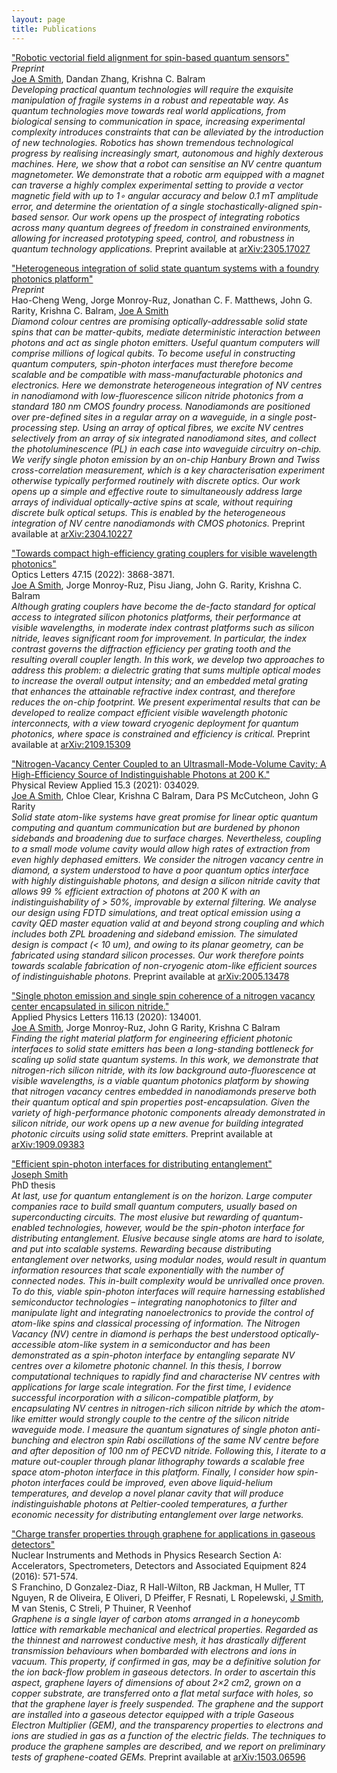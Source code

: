 ```yaml
---
layout: page
title: Publications
---
```

["Robotic vectorial field alignment for spin-based quantum sensors"](https://arxiv.org/abs/2305.17027) \
*Preprint* \
<u>Joe A Smith</u>, Dandan Zhang, Krishna C. Balram\
*Developing practical quantum technologies will require the exquisite manipulation of fragile systems in a robust and repeatable way. As quantum technologies move towards real world applications, from biological sensing to communication in space, increasing experimental complexity introduces constraints that can be alleviated by the introduction of new technologies. Robotics has shown tremendous technological progress by realising increasingly smart, autonomous and highly dexterous machines. Here, we show that a robot can sensitise an NV centre quantum magnetometer. We demonstrate that a robotic arm equipped with a magnet can traverse a highly complex experimental setting to provide a vector magnetic field with up to 1∘ angular accuracy and below 0.1 mT amplitude error, and determine the orientation of a single stochastically-aligned spin-based sensor. Our work opens up the prospect of integrating robotics across many quantum degrees of freedom in constrained environments, allowing for increased prototyping speed, control, and robustness in quantum technology applications.* 
Preprint available at [arXiv:2305.17027](https://arxiv.org/abs/2305.17027)

["Heterogeneous integration of solid state quantum systems with a foundry photonics platform"](https://arxiv.org/abs/2304.10227) \
*Preprint* \
Hao-Cheng Weng, Jorge Monroy-Ruz, Jonathan C. F. Matthews, John G. Rarity, Krishna C. Balram, <u>Joe A Smith</u> \
*Diamond colour centres are promising optically-addressable solid state spins that can be matter-qubits, mediate deterministic interaction between photons and act as single photon emitters. Useful quantum computers will comprise millions of logical qubits. To become useful in constructing quantum computers, spin-photon interfaces must therefore become scalable and be compatible with mass-manufacturable photonics and electronics. Here we demonstrate heterogeneous integration of NV centres in nanodiamond with low-fluorescence silicon nitride photonics from a standard 180 nm CMOS foundry process. Nanodiamonds are positioned over pre-defined sites in a regular array on a waveguide, in a single post-processing step. Using an array of optical fibres, we excite NV centres selectively from an array of six integrated nanodiamond sites, and collect the photoluminescence (PL) in each case into waveguide circuitry on-chip. We verify single photon emission by an on-chip Hanbury Brown and Twiss cross-correlation measurement, which is a key characterisation experiment otherwise typically performed routinely with discrete optics. Our work opens up a simple and effective route to simultaneously address large arrays of individual optically-active spins at scale, without requiring discrete bulk optical setups. This is enabled by the heterogeneous integration of NV centre nanodiamonds with CMOS photonics.* 
Preprint available at [arXiv:2304.10227](https://arxiv.org/abs/2304.10227)

["Towards compact high-efficiency grating couplers for visible wavelength photonics"](https://doi.org/10.1364/OL.468275) \
Optics Letters 47.15 (2022): 3868-3871. \
<u>Joe A Smith</u>, Jorge Monroy-Ruz, Pisu Jiang, John G. Rarity, Krishna C. Balram \
*Although grating couplers have become the de-facto standard for optical access to integrated silicon photonics platforms, their performance at visible wavelengths, in moderate index contrast platforms such as silicon nitride, leaves significant room for improvement. In particular, the index contrast governs the diffraction efficiency per grating tooth and the resulting overall coupler length. In this work, we develop two approaches to address this problem: a dielectric grating that sums multiple optical modes to increase the overall output intensity; and an embedded metal grating that enhances the attainable refractive index contrast, and therefore reduces the on-chip footprint. We present experimental results that can be developed to realize compact efficient visible wavelength photonic interconnects, with a view toward cryogenic deployment for quantum photonics, where space is constrained and efficiency is critical.* 
Preprint available at [arXiv:2109.15309](https://arxiv.org/abs/2109.15309)

["Nitrogen-Vacancy Center Coupled to an Ultrasmall-Mode-Volume Cavity: A High-Efficiency Source of Indistinguishable Photons at 200 K."](https://journals.aps.org/prapplied/abstract/10.1103/PhysRevApplied.15.034029) \
Physical Review Applied 15.3 (2021): 034029. \
<u>Joe A Smith</u>, Chloe Clear, Krishna C Balram, Dara PS McCutcheon, John G Rarity \
*Solid state atom-like systems have great promise for linear optic quantum computing and quantum communication but are burdened by phonon sidebands and broadening due to surface charges. Nevertheless, coupling to a small mode volume cavity would allow high rates of extraction from even highly dephased emitters. We consider the nitrogen vacancy centre in diamond, a system understood to have a poor quantum optics interface with highly distinguishable photons, and design a silicon nitride cavity that allows 99 % efficient extraction of photons at 200 K with an indistinguishability of > 50%, improvable by external filtering. We analyse our design using FDTD simulations, and treat optical emission using a cavity QED master equation valid at and beyond strong coupling and which includes both ZPL broadening and sideband emission. The simulated design is compact (< 10 um), and owing to its planar geometry, can be fabricated using standard silicon processes. Our work therefore points towards scalable fabrication of non-cryogenic atom-like efficient sources of indistinguishable photons.* 
Preprint available at [arXiv:2005.13478](https://arxiv.org/abs/2005.13478)

["Single photon emission and single spin coherence of a nitrogen vacancy center encapsulated in silicon nitride."](https://aip.scitation.org/doi/full/10.1063/5.0002709) \
Applied Physics Letters 116.13 (2020): 134001. \
<u>Joe A Smith</u>, Jorge Monroy-Ruz, John G Rarity, Krishna C Balram \
*Finding the right material platform for engineering efficient photonic interfaces to solid state emitters has been a long-standing bottleneck for scaling up solid state quantum systems. In this work, we demonstrate that nitrogen-rich silicon nitride, with its low background auto-fluorescence at visible wavelengths, is a viable quantum photonics platform by showing that nitrogen vacancy centres embedded in nanodiamonds preserve both their quantum optical and spin properties post-encapsulation. Given the variety of high-performance photonic components already demonstrated in silicon nitride, our work opens up a new avenue for building integrated photonic circuits using solid state emitters.*
Preprint available at [arXiv:1909.09383](https://arxiv.org/abs/1909.09383)

["Efficient spin-photon interfaces for distributing entanglement"](https://research-information.bris.ac.uk/en/studentTheses/efficient-spin-photon-interfaces-for-distributing-entanglement)\
<u>Joseph Smith</u> \
PhD thesis \
*At last, use for quantum entanglement is on the horizon. Large computer companies race to build small quantum computers, usually based on superconducting circuits. The most elusive but rewarding of quantum-enabled technologies, however, would be the spin-photon interface for distributing entanglement. Elusive because single atoms are hard to isolate, and put into scalable systems. Rewarding because distributing entanglement over networks, using modular nodes, would result in quantum information resources that scale exponentially with the number of connected nodes. This in-built complexity would be unrivalled once proven. To do this, viable spin-photon interfaces will require harnessing established semiconductor technologies – integrating nanophotonics to filter and manipulate light and integrating nanoelectronics to provide the control of atom-like spins and classical processing of information. The Nitrogen Vacancy (NV) centre in diamond is perhaps the best understood optically-accessible atom-like system in a semiconductor and has been demonstrated as a spin-photon interface by entangling separate NV centres over a kilometre photonic channel. In this thesis, I borrow computational techniques to rapidly find and characterise NV centres with applications for large scale integration. For the first time, I evidence successful incorporation with a silicon-compatible platform, by encapsulating NV centres in nitrogen-rich silicon nitride by which the atom-like emitter would strongly couple to the centre of the silicon nitride waveguide mode. I measure the quantum signatures of single photon anti-bunching and electron spin Rabi oscillations of the same NV centre before and after deposition of 100 nm of PECVD nitride. Following this, I iterate to a mature out-coupler through planar lithography towards a scalable free space atom-photon interface in this platform. Finally, I consider how spin-photon interfaces could be improved, even above liquid-helium temperatures, and develop a novel planar cavity that will produce indistinguishable photons at Peltier-cooled temperatures, a further economic necessity for distributing entanglement over large networks.*



["Charge transfer properties through graphene for applications in gaseous detectors"](https://www.sciencedirect.com/science/article/pii/S0168900215014515) \
Nuclear Instruments and Methods in Physics Research Section A: Accelerators, Spectrometers, Detectors and Associated Equipment 824 (2016): 571-574. \
S Franchino, D Gonzalez-Diaz, R Hall-Wilton, RB Jackman, H Muller, TT Nguyen, R de Oliveira, E Oliveri, D Pfeiffer, F Resnati, L Ropelewski, <u>J Smith</u>, M van Stenis, C Streli, P Thuiner, R Veenhof \
*Graphene is a single layer of carbon atoms arranged in a honeycomb lattice with remarkable mechanical and electrical properties. Regarded as the thinnest and narrowest conductive mesh, it has drastically different transmission behaviours when bombarded with electrons and ions in vacuum. This property, if confirmed in gas, may be a definitive solution for the ion back-flow problem in gaseous detectors. In order to ascertain this aspect, graphene layers of dimensions of about 2×2 cm2, grown on a copper substrate, are transferred onto a flat metal surface with holes, so that the graphene layer is freely suspended. The graphene and the support are installed into a gaseous detector equipped with a triple Gaseous Electron Multiplier (GEM), and the transparency properties to electrons and ions are studied in gas as a function of the electric fields. The techniques to produce the graphene samples are described, and we report on preliminary tests of graphene-coated GEMs.*
Preprint available at [arXiv:1503.06596](https://arxiv.org/abs/1503.06596)
